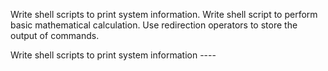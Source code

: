 Write shell scripts to print system information.
Write shell script to perform basic mathematical calculation.
Use redirection operators to store the output of commands.




Write shell scripts to print system information ----


